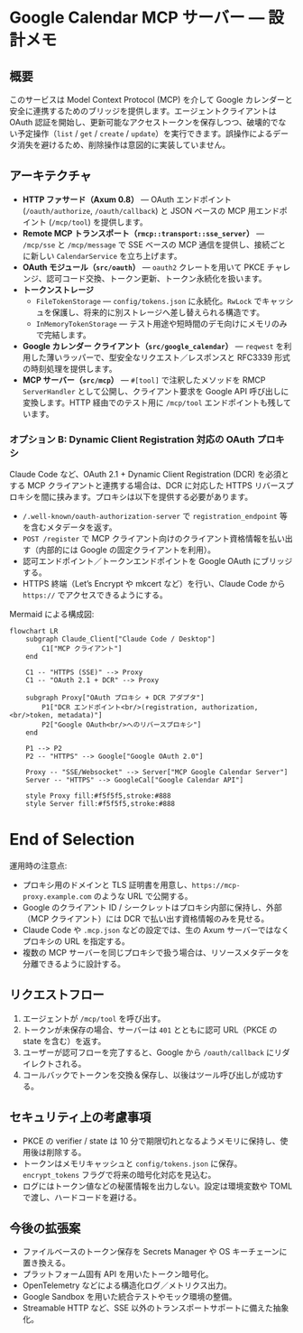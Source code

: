 # Google Calendar MCP サーバー — 設計メモ

## 概要

このサービスは Model Context Protocol (MCP) を介して Google カレンダーと安全に連携するためのブリッジを提供します。エージェントクライアントは OAuth 認証を開始し、更新可能なアクセストークンを保存しつつ、破壊的でない予定操作（`list` / `get` / `create` / `update`）を実行できます。誤操作によるデータ消失を避けるため、削除操作は意図的に実装していません。

## アーキテクチャ

- **HTTP ファサード（Axum 0.8）** — OAuth エンドポイント (`/oauth/authorize`, `/oauth/callback`) と JSON ベースの MCP 用エンドポイント (`/mcp/tool`) を提供します。
- **Remote MCP トランスポート（`rmcp::transport::sse_server`）** — `/mcp/sse` と `/mcp/message` で SSE ベースの MCP 通信を提供し、接続ごとに新しい `CalendarService` を立ち上げます。
- **OAuth モジュール（`src/oauth`）** — `oauth2` クレートを用いて PKCE チャレンジ、認可コード交換、トークン更新、トークン永続化を扱います。
- **トークンストレージ**
  - `FileTokenStorage` — `config/tokens.json` に永続化。`RwLock` でキャッシュを保護し、将来的に別ストレージへ差し替えられる構造です。
  - `InMemoryTokenStorage` — テスト用途や短時間のデモ向けにメモリのみで完結します。
- **Google カレンダー クライアント（`src/google_calendar`）** — `reqwest` を利用した薄いラッパーで、型安全なリクエスト／レスポンスと RFC3339 形式の時刻処理を提供します。
- **MCP サーバー（`src/mcp`）** — `#[tool]` で注釈したメソッドを RMCP `ServerHandler` として公開し、クライアント要求を Google API 呼び出しに変換します。HTTP 経由でのテスト用に `/mcp/tool` エンドポイントも残しています。

### オプション B: Dynamic Client Registration 対応の OAuth プロキシ

Claude Code など、OAuth 2.1 + Dynamic Client Registration (DCR) を必須とする MCP クライアントと連携する場合は、DCR に対応した HTTPS リバースプロキシを間に挟みます。プロキシは以下を提供する必要があります。

- `/.well-known/oauth-authorization-server` で `registration_endpoint` 等を含むメタデータを返す。
- `POST /register` で MCP クライアント向けのクライアント資格情報を払い出す（内部的には Google の固定クライアントを利用）。
- 認可エンドポイント／トークンエンドポイントを Google OAuth にブリッジする。
- HTTPS 終端（Let’s Encrypt や mkcert など）を行い、Claude Code から `https://` でアクセスできるようにする。

Mermaid による構成図:

```mermaid
flowchart LR
    subgraph Claude_Client["Claude Code / Desktop"]
        C1["MCP クライアント"]
    end

    C1 -- "HTTPS (SSE)" --> Proxy
    C1 -- "OAuth 2.1 + DCR" --> Proxy

    subgraph Proxy["OAuth プロキシ + DCR アダプタ"]
        P1["DCR エンドポイント<br/>(registration, authorization,<br/>token, metadata)"]
        P2["Google OAuth<br/>へのリバースプロキシ"]
    end

    P1 --> P2
    P2 -- "HTTPS" --> Google["Google OAuth 2.0"]

    Proxy -- "SSE/Websocket" --> Server["MCP Google Calendar Server"]
    Server -- "HTTPS" --> GoogleCal["Google Calendar API"]

    style Proxy fill:#f5f5f5,stroke:#888
    style Server fill:#f5f5f5,stroke:#888
```
# End of Selection


運用時の注意点:

- プロキシ用のドメインと TLS 証明書を用意し、`https://mcp-proxy.example.com` のような URL で公開する。
- Google のクライアント ID / シークレットはプロキシ内部に保持し、外部（MCP クライアント）には DCR で払い出す資格情報のみを見せる。
- Claude Code や `.mcp.json` などの設定では、生の Axum サーバーではなくプロキシの URL を指定する。
- 複数の MCP サーバーを同じプロキシで扱う場合は、リソースメタデータを分離できるように設計する。

## リクエストフロー

1. エージェントが `/mcp/tool` を呼び出す。
2. トークンが未保存の場合、サーバーは `401` とともに認可 URL（PKCE の state を含む）を返す。
3. ユーザーが認可フローを完了すると、Google から `/oauth/callback` にリダイレクトされる。
4. コールバックでトークンを交換＆保存し、以後はツール呼び出しが成功する。

## セキュリティ上の考慮事項

- PKCE の verifier / state は 10 分で期限切れとなるようメモリに保持し、使用後は削除する。
- トークンはメモリキャッシュと `config/tokens.json` に保存。`encrypt_tokens` フラグで将来の暗号化対応を見込む。
- ログにはトークン値などの秘匿情報を出力しない。設定は環境変数や TOML で渡し、ハードコードを避ける。

## 今後の拡張案

- ファイルベースのトークン保存を Secrets Manager や OS キーチェーンに置き換える。
- プラットフォーム固有 API を用いたトークン暗号化。
- OpenTelemetry などによる構造化ログ／メトリクス出力。
- Google Sandbox を用いた統合テストやモック環境の整備。
- Streamable HTTP など、SSE 以外のトランスポートサポートに備えた抽象化。
